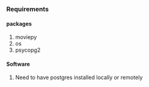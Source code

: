 
### Requirements
#### packages
1. moviepy
2. os
3. psycopg2

#### Software
1. Need to have postgres installed locally or remotely

